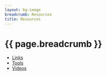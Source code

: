 ```yaml
---
layout: bg-image
breadcrumb: Resources
title: Resources
---
```

# {{ page.breadcrumb }}

* [Links](links.html)
* [Tools](tools.html)
* [Videos](videos.html)
